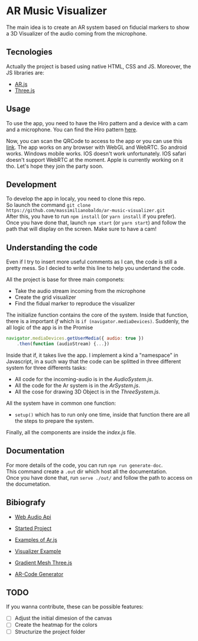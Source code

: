 # AR Music Visualizer
The main idea is to create an AR system based on fiducial markers to show a 3D Visualizer of the audio coming from the microphone.

## Tecnologies
Actually the project is based using native HTML, CSS and JS.
Moreover, the JS libraries are:

- [AR.js](https://ar-js-org.github.io/AR.js-Docs/)
- [Three.js](https://threejs.org/)

## Usage
To use the app, you need to have the Hiro pattern and a device with a cam and a microphone. You can find the Hiro pattern [here]().

Now, you can scan the QRCode to access to the app or you can use this [link](https://baldomassimiliano.com/ar-music-visualizer).
The app works on any browser with WebGL and WebRTC. So android works. Windows mobile works. 
IOS doesn't work unfortunately. IOS safari doesn't support WebRTC at the moment. Apple is 
currently working on it tho. Let's hope they join the party soon.

## Development
To develop the app in localy, you need to clone this repo.  
So launch the command `git clone https://github.com/massimilianobaldo/ar-music-visualizer.git`  
After this, you have to run `npm install` (or `yarn install` if you prefer).  
Once you have done that, launch `npm start` (or `yarn start`) and follow the path that will display on the screen. Make sure to have a cam!

## Understanding the code
Even if I try to insert more useful comments as I can, the code is still a pretty mess.
So I decied to write this line to help you undertand the code.

All the project is base for three main componets:
- Take the audio stream incoming from the microphone
- Create the grid visualizer
- Find the fidual marker to reproduce the visualizer

The initialize function contains the core of the system.
Inside that function, there is a important *if* which is `if (navigator.mediaDevices)`.
Suddenly, the all logic of the app is in the Promise

```javascript
navigator.mediaDevices.getUserMedia({ audio: true })
    .then(function (audioStream) {...})
```

Inside that if, it takes live the app. I implement a kind a "namespace" in Javascript, in a such way that the code can be splitted in three different system for three differents tasks:
- All code for the incoming-audio is in the *AudioSystem.js*.
- All the code for the Ar system is in the *ArSystem.js*.
- All the cose for drawing 3D Object is in the *ThreeSystem.js*.

All the system have in common one function:
- `setup()` which has to run only one time, inside that function there are all the steps to prepare the system.

Finally, all the components are inside the *index.js* file.

## Documentation
For more details of the code, you can run `npm run generate-doc`.  
This command create a `.out` dir which host all the documentation.  
Once you have done that, run `serve ./out/` and follow the path to access on the documetation.

## Bibiografy

- [Web Audio Api](https://developer.mozilla.org/en-US/docs/Web/API/Web_Audio_API#audio_workers)

- [Started Project](https://github.com/Raathigesh/HTML5AudioVisualizer)

- [Examples of Ar.js](https://github.com/stemkoski/AR-Examples)

- [Visualizer Example](https://github.com/wayou/3D_Audio_Spectrum_VIsualizer)

- [Gradient Mesh Three.js](http://darrendev.blogspot.com/2016/03/gradients-in-threejs.html)

- [AR-Code Generator](https://jeromeetienne.github.io/AR.js/three.js/examples/arcode.html)

## TODO

If you wanna contribute, these can be possible features:

- [ ] Adjust the initial dimesion of the canvas
- [ ] Create the heatmap for the colors
- [ ] Structurize the project folder
